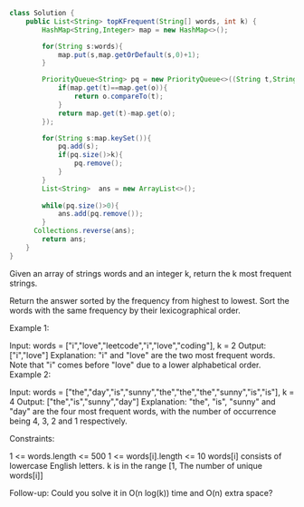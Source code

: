 ```java
class Solution {
    public List<String> topKFrequent(String[] words, int k) {
        HashMap<String,Integer> map = new HashMap<>();

        for(String s:words){
            map.put(s,map.getOrDefault(s,0)+1);
        }

        PriorityQueue<String> pq = new PriorityQueue<>((String t,String o)->{
            if(map.get(t)==map.get(o)){
                return o.compareTo(t);
            }
            return map.get(t)-map.get(o);
        });

        for(String s:map.keySet()){
            pq.add(s);
            if(pq.size()>k){
                pq.remove();
            }
        }
        List<String>  ans = new ArrayList<>();
      
        while(pq.size()>0){
            ans.add(pq.remove());
        }
      Collections.reverse(ans);
        return ans;
    }
}
```

Given an array of strings words and an integer k, return the k most frequent strings.

Return the answer sorted by the frequency from highest to lowest. Sort the words with the same frequency by their lexicographical order.

 

Example 1:

Input: words = ["i","love","leetcode","i","love","coding"], k = 2
Output: ["i","love"]
Explanation: "i" and "love" are the two most frequent words.
Note that "i" comes before "love" due to a lower alphabetical order.
Example 2:

Input: words = ["the","day","is","sunny","the","the","the","sunny","is","is"], k = 4
Output: ["the","is","sunny","day"]
Explanation: "the", "is", "sunny" and "day" are the four most frequent words, with the number of occurrence being 4, 3, 2 and 1 respectively.
 

Constraints:

1 <= words.length <= 500
1 <= words[i].length <= 10
words[i] consists of lowercase English letters.
k is in the range [1, The number of unique words[i]]
 

Follow-up: Could you solve it in O(n log(k)) time and O(n) extra space?